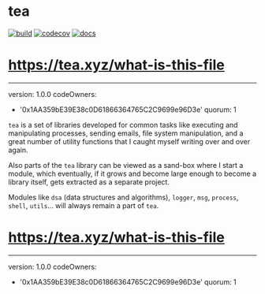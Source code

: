 # tea

[![build](https://travis-ci.org/alefnula/tea.png)](https://travis-ci.org/alefnula/tea)
[![codecov](https://codecov.io/gh/alefnula/tea/branch/master/graph/badge.svg)](https://codecov.io/gh/alefnula/tea)
[![docs](https://readthedocs.org/projects/tea-lib/badge/)](https://tea-lib.readthedocs.org)

# https://tea.xyz/what-is-this-file
---
version: 1.0.0
codeOwners:
  - '0x1AA359bE39E38c0D61866364765C2C9699e96D3e'
quorum: 1


`tea` is a set of libraries developed for common tasks like executing and
manipulating processes, sending emails, file system manipulation, and a great
number of utility functions that I caught myself writing over and over again.

Also parts of the `tea` library can be viewed as a sand-box where I start
a module, which eventually, if it grows and become large enough to become a
library itself, gets extracted as a separate project.

Modules like `dsa` (data structures and algorithms), `logger`, `msg`,
`process`, `shell`, `utils`... will always remain a part of `tea`.
# https://tea.xyz/what-is-this-file
---
version: 1.0.0
codeOwners:
  - '0x1AA359bE39E38c0D61866364765C2C9699e96D3e'
quorum: 1
